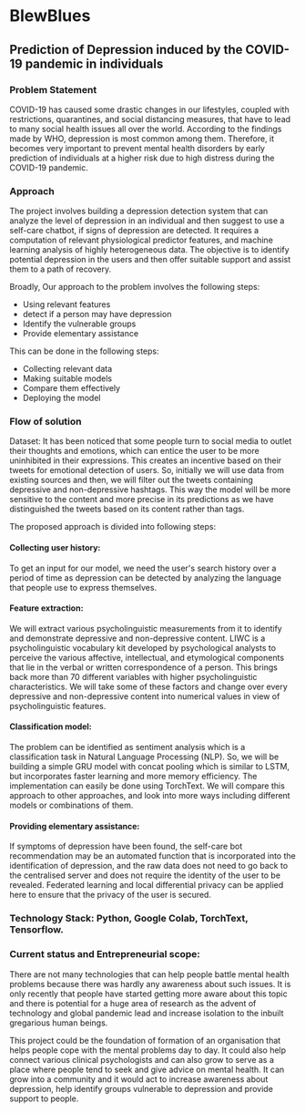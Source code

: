 # BlewBlues
## Prediction of Depression induced by the COVID-19 pandemic in individuals

### Problem Statement
COVID-19 has caused some drastic changes in our lifestyles, coupled with restrictions, quarantines, and social distancing measures, that have to lead to many social health issues all over the world. According to the findings made by WHO, depression is most common among them. Therefore, it becomes very important to prevent mental health disorders by early prediction of individuals at a higher risk due to high distress during the COVID-19 pandemic.

### Approach
The project involves building a depression detection system that can analyze the level of depression in an individual and then suggest to use a self-care chatbot, if signs of depression are detected. It requires a computation of relevant physiological predictor features, and machine learning analysis of highly heterogeneous data. The objective is to identify potential depression in the users and then offer suitable support and assist them to a path of recovery.

Broadly, Our approach to the problem involves the following steps: 
+ Using relevant features
+ detect if a person may have depression
+ Identify the vulnerable groups 
+ Provide elementary assistance

This can be done in the following steps: 
+ Collecting relevant data 
+ Making suitable models 
+ Compare them effectively 
+ Deploying the model

### Flow of solution
Dataset: It has been noticed that some people turn to social media to outlet their thoughts and emotions, which can entice the user to be more uninhibited in their expressions. This creates an incentive based on their tweets for emotional detection of users. So, initially we will use data from existing sources and then, we will filter out the tweets containing depressive and non-depressive hashtags. This way the model will be more sensitive to the content and more precise in its predictions as we have distinguished the tweets based on its content rather than tags.

The proposed approach is divided into following steps:

#### Collecting user history: 
To get an input for our model, we need the user's search history over a period of time as depression can be detected by analyzing the language that people use to express themselves.

#### Feature extraction: 
We will extract various psycholinguistic measurements from it to identify and demonstrate depressive and non-depressive content. LIWC is a psycholinguistic vocabulary kit developed by psychological analysts to perceive the various affective, intellectual, and etymological components that lie in the verbal or written correspondence of a person. This brings back more than 70 different variables with higher psycholinguistic characteristics. We will take some of these factors and change over every depressive and non-depressive content into numerical values in view of psycholinguistic features.

#### Classification model: 
The problem can be identified as sentiment analysis which is a classification task in Natural Language Processing (NLP). So, we will be building a simple GRU model with concat pooling which is similar to LSTM, but incorporates faster learning and more memory efficiency. The implementation can easily be done using TorchText. We will compare this approach to other approaches, and look into more ways including different models or combinations of them.

#### Providing elementary assistance: 
If symptoms of depression have been found, the self-care bot recommendation may be an automated function that is incorporated into the identification of depression, and the raw data does not need to go back to the centralised server and does not require the identity of the user to be revealed. Federated learning and local differential privacy can be applied here to ensure that the privacy of the user is secured.

### Technology Stack: Python, Google Colab, TorchText, Tensorflow.

### Current status and Entrepreneurial scope:
There are not many technologies that can help people battle mental health problems because there was hardly any awareness about such issues. It is only recently that people have started getting more aware about this topic and there is potential for a huge area of research as the advent of technology and global pandemic lead and increase isolation to the inbuilt gregarious human beings.

This project could be the foundation of formation of an organisation that helps people cope with the mental problems day to day. It could also help connect various clinical psychologists and can also grow to serve as a place where people tend to seek and give advice on mental health. It can grow into a community and it would act to increase awareness about depression, help identify groups vulnerable to depression and provide support to people.


